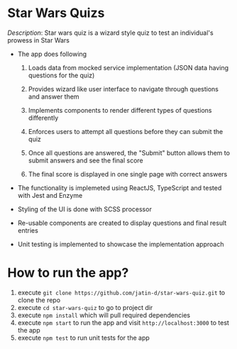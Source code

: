 # Star Wars Quizs

*Description*: Star wars quiz is a wizard style quiz to test an individual's prowess in Star Wars

- The app does following

   1. Loads data from mocked service implementation (JSON data having questions for the quiz)

   2. Provides wizard like user interface to navigate through questions and answer them
   3. Implements components to render different types of questions differently
   4. Enforces users to attempt all questions before they can submit the quiz
   5. Once all questions are answered, the "Submit" button allows them to submit answers and see the final score
   6. The final score is displayed in one single page with correct answers

- The functionality is implemeted using ReactJS, TypeScript and tested with Jest and Enzyme
- Styling of the UI is done with SCSS processor
- Re-usable components are created to display questions and final result entries
- Unit testing is implemented to showcase the implementation approach

# How to run the app?

1. execute `git clone https://github.com/jatin-d/star-wars-quiz.git` to clone the repo
2. execute `cd star-wars-quiz` to go to project dir
3. execute `npm install` which will pull required dependencies
4. execute `npm start` to run the app and visit `http://localhost:3000` to test the app
5. execute `npm test` to run unit tests for the app